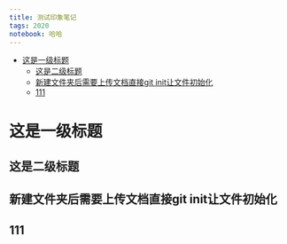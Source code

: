```yaml
---
title: 测试印象笔记
tags: 2020 
notebook: 哈哈
---
```


<!-- TOC -->

- [这是一级标题](#这是一级标题)
  - [这是二级标题](#这是二级标题)
  - [新建文件夹后需要上传文档直接git init让文件初始化](#新建文件夹后需要上传文档直接git-init让文件初始化)
  - [111](#111)

<!-- /TOC -->


# 这是一级标题
## 这是二级标题

## 新建文件夹后需要上传文档直接git init让文件初始化
## 111